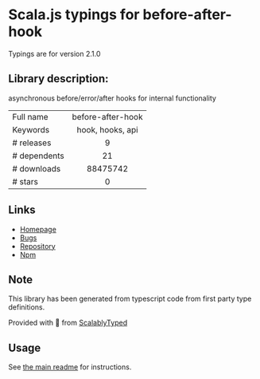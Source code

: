 
# Scala.js typings for before-after-hook

Typings are for version 2.1.0

## Library description:
asynchronous before/error/after hooks for internal functionality

|                    |                 |
| ------------------ | :-------------: |
| Full name          | before-after-hook |
| Keywords           | hook, hooks, api |
| # releases         | 9 |
| # dependents       | 21 |
| # downloads        | 88475742 |
| # stars            | 0 |

## Links
- [Homepage](https://github.com/gr2m/before-after-hook#readme)
- [Bugs](https://github.com/gr2m/before-after-hook/issues)
- [Repository](https://github.com/gr2m/before-after-hook)
- [Npm](https://www.npmjs.com/package/before-after-hook)
    


## Note
This library has been generated from typescript code from first party type definitions.

Provided with :purple_heart: from [ScalablyTyped](https://github.com/oyvindberg/ScalablyTyped)

## Usage
See [the main readme](../../readme.md) for instructions.


